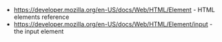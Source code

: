 * https://developer.mozilla.org/en-US/docs/Web/HTML/Element - HTML elements reference
* https://developer.mozilla.org/en-US/docs/Web/HTML/Element/input - the input element
